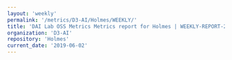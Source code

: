```yaml
---
layout: 'weekly'
permalink: '/metrics/D3-AI/Holmes/WEEKLY/'
title: 'DAI Lab OSS Metrics Metrics report for Holmes | WEEKLY-REPORT-2019-06-02'
organization: 'D3-AI'
repository: 'Holmes'
current_date: '2019-06-02'
---
```

